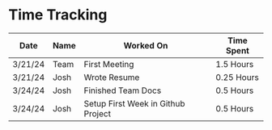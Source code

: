 # Time Tracking

| Date    | Name | Worked On                          | Time Spent |
|---------|------|------------------------------------|------------|
| 3/21/24 | Team | First Meeting                      | 1.5 Hours  |
| 3/21/24 | Josh | Wrote Resume                       | 0.25 Hours |
| 3/24/24 | Josh | Finished Team Docs                 | 0.5 Hours  |
| 3/24/24 | Josh | Setup First Week in Github Project | 0.5 Hours  |